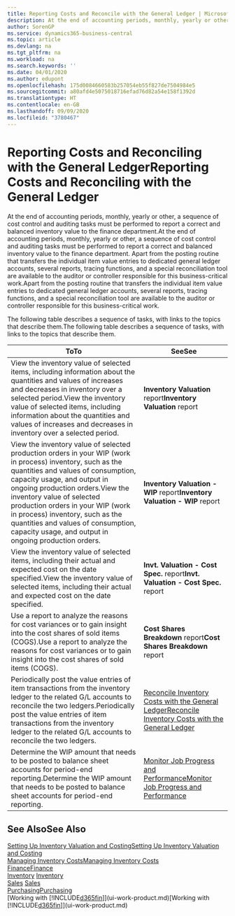 ```yaml
---
title: Reporting Costs and Reconcile with the General Ledger | Microsoft Docs
description: At the end of accounting periods, monthly, yearly or other, a sequence of cost control and auditing tasks must be performed to report a correct and balanced inventory value to the finance department. Apart from the posting routine that transfers the individual item value entries to dedicated general ledger accounts, several reports, tracing functions, and a special reconciliation tool are available to the auditor or controller responsible for this business-critical work.
author: SorenGP
ms.service: dynamics365-business-central
ms.topic: article
ms.devlang: na
ms.tgt_pltfrm: na
ms.workload: na
ms.search.keywords: ''
ms.date: 04/01/2020
ms.author: edupont
ms.openlocfilehash: 175d0084660583b257054eb55f827de7504984e5
ms.sourcegitcommit: a80afd4e5075018716efad76d82a54e158f1392d
ms.translationtype: HT
ms.contentlocale: en-GB
ms.lasthandoff: 09/09/2020
ms.locfileid: "3780467"
---
```

# <a name="reporting-costs-and-reconciling-with-the-general-ledger"></a><span data-ttu-id="6136f-104">Reporting Costs and Reconciling with the General Ledger</span><span class="sxs-lookup"><span data-stu-id="6136f-104">Reporting Costs and Reconciling with the General Ledger</span></span>
<span data-ttu-id="6136f-105">At the end of accounting periods, monthly, yearly or other, a sequence of cost control and auditing tasks must be performed to report a correct and balanced inventory value to the finance department.</span><span class="sxs-lookup"><span data-stu-id="6136f-105">At the end of accounting periods, monthly, yearly or other, a sequence of cost control and auditing tasks must be performed to report a correct and balanced inventory value to the finance department.</span></span> <span data-ttu-id="6136f-106">Apart from the posting routine that transfers the individual item value entries to dedicated general ledger accounts, several reports, tracing functions, and a special reconciliation tool are available to the auditor or controller responsible for this business-critical work.</span><span class="sxs-lookup"><span data-stu-id="6136f-106">Apart from the posting routine that transfers the individual item value entries to dedicated general ledger accounts, several reports, tracing functions, and a special reconciliation tool are available to the auditor or controller responsible for this business-critical work.</span></span>  

 <span data-ttu-id="6136f-107">The following table describes a sequence of tasks, with links to the topics that describe them.</span><span class="sxs-lookup"><span data-stu-id="6136f-107">The following table describes a sequence of tasks, with links to the topics that describe them.</span></span>   

|<span data-ttu-id="6136f-108">**To**</span><span class="sxs-lookup"><span data-stu-id="6136f-108">**To**</span></span>|<span data-ttu-id="6136f-109">**See**</span><span class="sxs-lookup"><span data-stu-id="6136f-109">**See**</span></span>|  
|------------|-------------|  
|<span data-ttu-id="6136f-110">View the inventory value of selected items, including information about the quantities and values of increases and decreases in inventory over a selected period.</span><span class="sxs-lookup"><span data-stu-id="6136f-110">View the inventory value of selected items, including information about the quantities and values of increases and decreases in inventory over a selected period.</span></span>|<span data-ttu-id="6136f-111">**Inventory Valuation** report</span><span class="sxs-lookup"><span data-stu-id="6136f-111">**Inventory Valuation** report</span></span>|  
|<span data-ttu-id="6136f-112">View the inventory value of selected production orders in your WIP (work in process) inventory, such as the quantities and values of consumption, capacity usage, and output in ongoing production orders.</span><span class="sxs-lookup"><span data-stu-id="6136f-112">View the inventory value of selected production orders in your WIP (work in process) inventory, such as the quantities and values of consumption, capacity usage, and output in ongoing production orders.</span></span>|<span data-ttu-id="6136f-113">**Inventory Valuation - WIP** report</span><span class="sxs-lookup"><span data-stu-id="6136f-113">**Inventory Valuation - WIP** report</span></span>|  
|<span data-ttu-id="6136f-114">View the inventory value of selected items, including their actual and expected cost on the date specified.</span><span class="sxs-lookup"><span data-stu-id="6136f-114">View the inventory value of selected items, including their actual and expected cost on the date specified.</span></span>|<span data-ttu-id="6136f-115">**Invt. Valuation - Cost Spec.** report</span><span class="sxs-lookup"><span data-stu-id="6136f-115">**Invt. Valuation - Cost Spec.** report</span></span>|  
|<span data-ttu-id="6136f-116">Use a report to analyze the reasons for cost variances or to gain insight into the cost shares of sold items (COGS).</span><span class="sxs-lookup"><span data-stu-id="6136f-116">Use a report to analyze the reasons for cost variances or to gain insight into the cost shares of sold items (COGS).</span></span>|<span data-ttu-id="6136f-117">**Cost Shares Breakdown** report</span><span class="sxs-lookup"><span data-stu-id="6136f-117">**Cost Shares Breakdown** report</span></span>|  
|<span data-ttu-id="6136f-118">Periodically post the value entries of item transactions from the inventory ledger to the related G/L accounts to reconcile the two ledgers.</span><span class="sxs-lookup"><span data-stu-id="6136f-118">Periodically post the value entries of item transactions from the inventory ledger to the related G/L accounts to reconcile the two ledgers.</span></span>|[<span data-ttu-id="6136f-119">Reconcile Inventory Costs with the General Ledger</span><span class="sxs-lookup"><span data-stu-id="6136f-119">Reconcile Inventory Costs with the General Ledger</span></span>](finance-how-to-post-inventory-costs-to-the-general-ledger.md)|  
|<span data-ttu-id="6136f-120">Determine the WIP amount that needs to be posted to balance sheet accounts for period-end reporting.</span><span class="sxs-lookup"><span data-stu-id="6136f-120">Determine the WIP amount that needs to be posted to balance sheet accounts for period-end reporting.</span></span>|[<span data-ttu-id="6136f-121">Monitor Job Progress and Performance</span><span class="sxs-lookup"><span data-stu-id="6136f-121">Monitor Job Progress and Performance</span></span>](projects-how-monitor-progress-performance.md)|

## <a name="see-also"></a><span data-ttu-id="6136f-122">See Also</span><span class="sxs-lookup"><span data-stu-id="6136f-122">See Also</span></span>  
[<span data-ttu-id="6136f-123">Setting Up Inventory Valuation and Costing</span><span class="sxs-lookup"><span data-stu-id="6136f-123">Setting Up Inventory Valuation and Costing</span></span>](finance-set-up-inventory-valuation-and-costing.md)  
[<span data-ttu-id="6136f-124">Managing Inventory Costs</span><span class="sxs-lookup"><span data-stu-id="6136f-124">Managing Inventory Costs</span></span>](finance-manage-inventory-costs.md)  
[<span data-ttu-id="6136f-125">Finance</span><span class="sxs-lookup"><span data-stu-id="6136f-125">Finance</span></span>](finance.md)  
<span data-ttu-id="6136f-126">[Inventory](inventory-manage-inventory.md) </span><span class="sxs-lookup"><span data-stu-id="6136f-126">[Inventory](inventory-manage-inventory.md) </span></span>  
<span data-ttu-id="6136f-127">[Sales](sales-manage-sales.md) </span><span class="sxs-lookup"><span data-stu-id="6136f-127">[Sales](sales-manage-sales.md) </span></span>  
[<span data-ttu-id="6136f-128">Purchasing</span><span class="sxs-lookup"><span data-stu-id="6136f-128">Purchasing</span></span>](purchasing-manage-purchasing.md)  
<span data-ttu-id="6136f-129">[Working with [!INCLUDE[d365fin](includes/d365fin_md.md)]](ui-work-product.md)</span><span class="sxs-lookup"><span data-stu-id="6136f-129">[Working with [!INCLUDE[d365fin](includes/d365fin_md.md)]](ui-work-product.md)</span></span>

